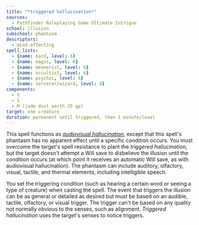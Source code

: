 ```yaml
---
title: "*triggered hallucination*"
sources:
  - Pathfinder Roleplaying Game Ultimate Intrigue
school: illusion
subschool: phantasm
descriptors:
  - mind-affecting
spell_lists:
  - {name: bard, level: 6}
  - {name: magus, level: 6}
  - {name: mesmerist, level: 6}
  - {name: occultist, level: 6}
  - {name: psychic, level: 6}
  - {name: sorcerer/wizard, level: 6}
components:
  - V
  - S
  - M (jade dust worth 25 gp)
target: one creature
duration: permanent until triggered, then 1 minute/level
---
```


This spell functions as [*audiovisual hallucination*](/spells/audiovisual-hallucination/), except that this spell's phantasm has no apparent effect until a specific condition occurs. You must overcome the target's spell resistance to plant the *triggered hallucination*, but the target doesn't attempt a Will save to disbelieve the illusion until the condition occurs (at which point it receives an automatic Will save, as with audiovisual hallucination). The phantasm can include auditory, olfactory, visual, tactile, and thermal elements, including intelligible speech.

You set the triggering condition (such as hearing a certain word or seeing a type of creature) when casting the spell. The event that triggers the illusion can be as general or detailed as desired but must be based on an audible, tactile, olfactory, or visual trigger. The trigger can't be based on any quality not normally obvious to the senses, such as alignment. *Triggered hallucination* uses the target's senses to notice triggers.

